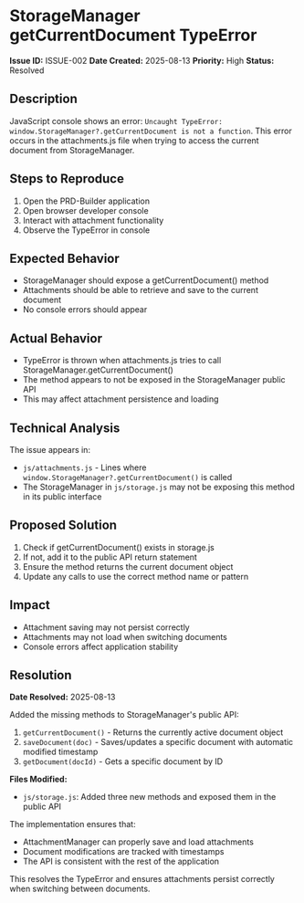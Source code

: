 # StorageManager getCurrentDocument TypeError

**Issue ID:** ISSUE-002
**Date Created:** 2025-08-13
**Priority:** High
**Status:** Resolved

## Description
JavaScript console shows an error: `Uncaught TypeError: window.StorageManager?.getCurrentDocument is not a function`. This error occurs in the attachments.js file when trying to access the current document from StorageManager.

## Steps to Reproduce
1. Open the PRD-Builder application
2. Open browser developer console
3. Interact with attachment functionality
4. Observe the TypeError in console

## Expected Behavior
- StorageManager should expose a getCurrentDocument() method
- Attachments should be able to retrieve and save to the current document
- No console errors should appear

## Actual Behavior
- TypeError is thrown when attachments.js tries to call StorageManager.getCurrentDocument()
- The method appears to not be exposed in the StorageManager public API
- This may affect attachment persistence and loading

## Technical Analysis
The issue appears in:
- `js/attachments.js` - Lines where `window.StorageManager?.getCurrentDocument()` is called
- The StorageManager in `js/storage.js` may not be exposing this method in its public interface

## Proposed Solution
1. Check if getCurrentDocument() exists in storage.js
2. If not, add it to the public API return statement
3. Ensure the method returns the current document object
4. Update any calls to use the correct method name or pattern

## Impact
- Attachment saving may not persist correctly
- Attachments may not load when switching documents
- Console errors affect application stability

## Resolution
**Date Resolved:** 2025-08-13

Added the missing methods to StorageManager's public API:
1. `getCurrentDocument()` - Returns the currently active document object
2. `saveDocument(doc)` - Saves/updates a specific document with automatic modified timestamp
3. `getDocument(docId)` - Gets a specific document by ID

**Files Modified:**
- `js/storage.js`: Added three new methods and exposed them in the public API

The implementation ensures that:
- AttachmentManager can properly save and load attachments
- Document modifications are tracked with timestamps
- The API is consistent with the rest of the application

This resolves the TypeError and ensures attachments persist correctly when switching between documents.